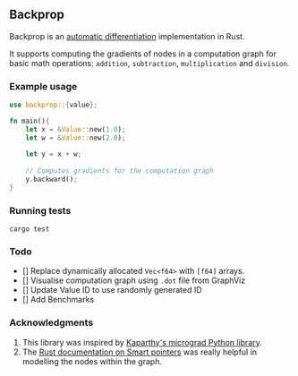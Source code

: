 ## Backprop

Backprop is an [automatic differentiation](https://en.wikipedia.org/wiki/Automatic_differentiation) implementation in Rust. 

It supports computing the gradients of nodes in a computation graph for basic math operations: `addition`, `subtraction`, `multiplication` and `division`.

### Example usage 

```rust
use backprop::{value};

fn main(){
    let x = &Value::new(1.0);
    let w = &Value::new(2.0);
    
    let y = x + w;
    
    // Computes gradients for the computation graph
    y.backward();
}
```

### Running tests

```shell
cargo test
```

### Todo

- [] Replace dynamically allocated `Vec<f64>` with `[f64]` arrays.
- [] Visualise computation graph using `.dot` file from GraphViz
- [] Update Value ID to use randomly generated ID
- [] Add Benchmarks

### Acknowledgments

1. This library was inspired by [Kaparthy's micrograd Python library](https://github.com/karpathy/micrograd).
2. The [Rust documentation on Smart pointers](https://doc.rust-lang.org/book/ch15-00-smart-pointers.html) was really helpful in modelling the nodes within the graph.